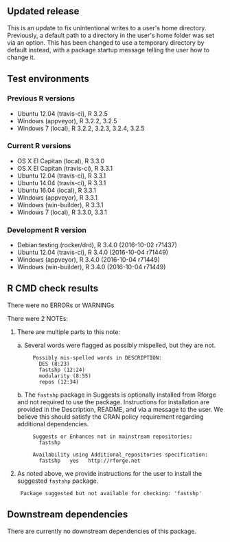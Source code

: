 ## Updated release

This is an update to fix unintentional writes to a user's home directory.
Previously, a default path to a directory in the user's home folder was set via an option.
This has been changed to use a temporary directory by default instead, with a package startup message telling the user how to change it.

## Test environments

### Previous R versions
* Ubuntu 12.04        (travis-ci), R 3.2.5
* Windows              (appveyor), R 3.2.2, 3.2.5
* Windows 7               (local), R 3.2.2, 3.2.3, 3.2.4, 3.2.5

### Current R versions
* OS X El Capitan      (local), R 3.3.0
* OS X El Capitan  (travis-ci), R 3.3.1
* Ubuntu 12.04     (travis-ci), R 3.3.1
* Ubuntu 14.04     (travis-ci), R 3.3.1
* Ubuntu 16.04         (local), R 3.3.1
* Windows           (appveyor), R 3.3.1
* Windows        (win-builder), R 3.3.1
* Windows 7            (local), R 3.3.0, 3.3.1

### Development R version
* Debian:testing  (rocker/drd), R 3.4.0 (2016-10-02 r71437)
* Ubuntu 12.04     (travis-ci), R 3.4.0 (2016-10-04 r71449)
* Windows           (appveyor), R 3.4.0 (2016-10-04 r71449)
* Windows        (win-builder), R 3.4.0 (2016-10-04 r71449)

## R CMD check results

There were no ERRORs or WARNINGs

There were 2 NOTEs:

1. There are multiple parts to this note:

    a. Several words were flagged as possibly mispelled, but they are not.
    
            Possibly mis-spelled words in DESCRIPTION:
              DES (8:23)
              fastshp (12:24)
              modularity (8:55)
              repos (12:34)

    b. The `fastshp` package in Suggests is optionally installed from Rforge and not required to use the package. Instructions for installation are provided in the Description, README, and via a message to the user. We believe this should satisfy the CRAN policy requirement regarding additional dependencies.

            Suggests or Enhances not in mainstream repositories:
              fastshp
          
            Availability using Additional_repositories specification:
              fastshp   yes   http://rforge.net

2. As noted above, we provide instructions for the user to install the suggested `fastshp` package.

        Package suggested but not available for checking: 'fastshp'

## Downstream dependencies

There are currently no downstream dependencies of this package.
